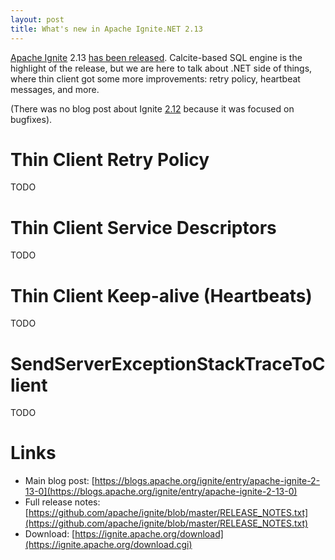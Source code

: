 ```yaml
---
layout: post
title: What's new in Apache Ignite.NET 2.13
---
```


[Apache Ignite](https://ignite.apache.org/) 2.13 [has been released](https://blogs.apache.org/ignite/entry/apache-ignite-2-13-0).
Calcite-based SQL engine is the highlight of the release, but we are here to talk about .NET side of things, where thin client got some more improvements: retry policy, heartbeat messages, and more. 

(There was no blog post about Ignite [2.12](https://blogs.apache.org/ignite/entry/apache-ignite-2-12-0) because it was focused on bugfixes).

# Thin Client Retry Policy

TODO

# Thin Client Service Descriptors

TODO

# Thin Client Keep-alive (Heartbeats)

TODO

# SendServerExceptionStackTraceToClient

TODO


# Links

* Main blog post: [https://blogs.apache.org/ignite/entry/apache-ignite-2-13-0](https://blogs.apache.org/ignite/entry/apache-ignite-2-13-0) 
* Full release notes: [https://github.com/apache/ignite/blob/master/RELEASE_NOTES.txt](https://github.com/apache/ignite/blob/master/RELEASE_NOTES.txt)
* Download: [https://ignite.apache.org/download](https://ignite.apache.org/download.cgi)
